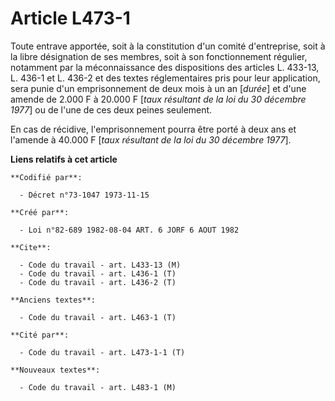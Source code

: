 # Article L473-1

Toute entrave apportée, soit à la constitution d'un comité d'entreprise, soit à la libre désignation de ses membres, soit à
son fonctionnement régulier, notamment par la méconnaissance des dispositions des articles L. 433-13, L. 436-1 et L. 436-2 et
des textes réglementaires pris pour leur application, sera punie d'un emprisonnement de deux mois à un an [*durée*] et d'une
amende de 2.000 F à 20.000 F [*taux résultant de la loi du 30 décembre 1977*] ou de l'une de ces deux peines seulement.

En cas de récidive, l'emprisonnement pourra être porté à deux ans et l'amende à 40.000 F [*taux résultant de la loi du 30
décembre 1977*].

**Liens relatifs à cet article**

	**Codifié par**:

	  - Décret n°73-1047 1973-11-15

	**Créé par**:

	  - Loi n°82-689 1982-08-04 ART. 6 JORF 6 AOUT 1982

	**Cite**:

	  - Code du travail - art. L433-13 (M)
	  - Code du travail - art. L436-1 (T)
	  - Code du travail - art. L436-2 (T)

	**Anciens textes**:

	  - Code du travail - art. L463-1 (T)

	**Cité par**:

	  - Code du travail - art. L473-1-1 (T)

	**Nouveaux textes**:

	  - Code du travail - art. L483-1 (M)
